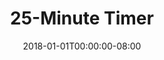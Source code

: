---
redirect_from:
- "/25"
date: "2018-01-01T00:00:00-08:00"
layout: timer
published: TRUE
title: "25-Minute Timer"
minutes: 25
---